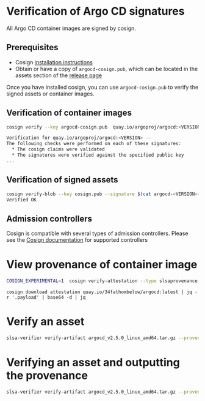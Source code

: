 # Verification of Argo CD signatures

All Argo CD container images are signed by cosign. 

## Prerequisites
- Cosign [installation instructions](https://docs.sigstore.dev/cosign/installation)
- Obtain or have a copy of ```argocd-cosign.pub```, which can be located in the assets section of the [release page](https://github.com/argoproj/argo-cd/releases)

Once you have installed cosign, you can use ```argocd-cosign.pub``` to verify the signed assets or container images.


## Verification of container images

```bash
cosign verify --key argocd-cosign.pub  quay.io/argoproj/argocd:<VERSION>

Verification for quay.io/argoproj/argocd:<VERSION> --
The following checks were performed on each of these signatures:
  * The cosign claims were validated
  * The signatures were verified against the specified public key
...
```
## Verification of signed assets

```bash
cosign verify-blob --key cosign.pub --signature $(cat argocd-<VERSION>-checksums.sig) argocd-$VERSION-checksums.txt
Verified OK
```
## Admission controllers

Cosign is compatible with several types of admission controllers.  Please see the [Cosign documentation](https://docs.sigstore.dev/cosign/overview/#kubernetes-integrations) for supported controllers




# View provenance of container image
```bash
COSIGN_EXPERIMENTAL=1  cosign verify-attestation --type slsaprovenance quay.io/34fathombelow/argocd:v2.5.0 | jq -r .payload | base64 -d | jq
```
```
cosign download attestation quay.io/34fathombelow/argocd:latest | jq -r '.payload' | base64 -d | jq
```
# Verify an asset
```bash
slsa-verifier verify-artifact argocd_v2.5.0_linux_amd64.tar.gz --provenance-path argocd-v2.5.0-cli.intoto.jsonl --source-uri github.com/34fathombelow/cosign_test
```
# Verifying an asset and outputting the provenance
```bash
slsa-verifier verify-artifact argocd_v2.5.0_linux_amd64.tar.gz --provenance-path argocd-v2.5.0-cli.intoto.jsonl --source-uri github.com/34fathombelow/cosign_test --print-provenance | jq
```